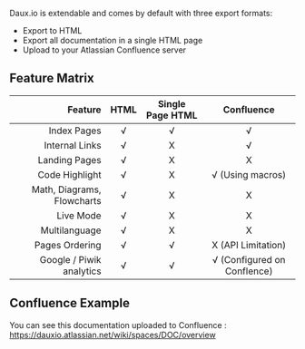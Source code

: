 Daux.io is extendable and comes by default with three export formats:

-   Export to HTML
-   Export all documentation in a single HTML page
-   Upload to your Atlassian Confluence server

## Feature Matrix

|                    Feature | HTML | Single Page HTML |         Confluence          |
| -------------------------: | :--: | :--------------: | :-------------------------: |
|                Index Pages |  √   |        √         |              √              |
|             Internal Links |  √   |        X         |              √              |
|              Landing Pages |  √   |        X         |              X              |
|             Code Highlight |  √   |        X         |      √ (Using macros)       |
| Math, Diagrams, Flowcharts |  √   |        X         |              X              |
|                  Live Mode |  √   |        X         |              X              |
|              Multilanguage |  √   |        X         |              X              |
|             Pages Ordering |  √   |        √         |     X (API Limitation)      |
|   Google / Piwik analytics |  √   |        √         | √ (Configured on Conflence) |

## Confluence Example

You can see this documentation uploaded to Confluence : https://dauxio.atlassian.net/wiki/spaces/DOC/overview
